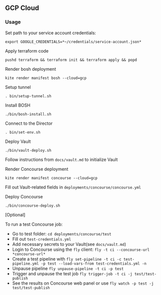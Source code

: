## GCP Cloud

### Usage

Set path to your service account credentials:
```
export GOOGLE_CREDENTIALS=*~/credentials/service-account.json*
```

Apply terraform code
```
pushd terraform && terraform init && terraform apply && popd
```

Render bosh deployment
```
kite render manifest bosh --cloud=gcp
```

Setup tunnel
```
. bin/setup-tunnel.sh
```

Install BOSH
```
./bin/bosh-install.sh
```

Connect to the Director
```
. bin/set-env.sh

```

Deploy Vault
```
./bin/vault-deploy.sh
```

Follow instructions from `docs/vault.md` to initialize Vault

Render Concourse deployment
```
kite render manifest concourse --cloud=gcp
```

Fill out Vault-related fields in `deployments/concourse/concourse.yml`

Deploy Concourse
```
./bin/concourse-deploy.sh
```

[Optional]

To run a test Concourse job:

- Go to test folder: `cd deployments/concourse/test`
- Fill out `test-credentials.yml`
- Add necessary secrets to your Vault(see `docs/vault.md`)
- Login to Concourse using the `fly` client: `fly -t ci --concourse-url *concourse-url*`
- Create a test pipeline with `fly set-pipeline -t ci -c test-pipeline.yml -p test --load-vars-from test-credentials.yml -n`
- Unpause pipeline `fly unpause-pipeline -t ci -p test`
- Trigger and unpause the test job `fly trigger-job -t ci -j test/test-publish`
- See the results on Concourse web panel or use `fly watch -p test -j test/test-publish`
